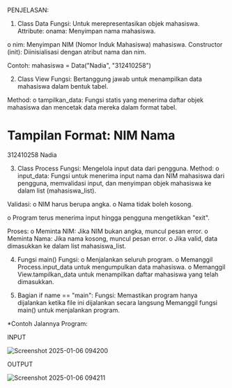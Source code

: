 PENJELASAN:

1. Class Data
Fungsi: Untuk merepresentasikan objek mahasiswa.
Attribute:
onama: Menyimpan nama mahasiswa.

o	nim: Menyimpan NIM (Nomor Induk Mahasiswa) mahasiswa.
Constructor (init): Diinisialisasi dengan atribut nama dan nim.


Contoh:
mahasiswa = Data("Nadia", "312410258")


2.	 Class View
Fungsi: Bertanggung jawab untuk menampilkan data mahasiswa dalam bentuk tabel.

Method:
o	tampilkan_data: Fungsi statis yang menerima daftar objek mahasiswa dan mencetak data mereka dalam format tabel.

Tampilan Format:
NIM                Nama                
======================
312410258       Nadia


3.	 Class Process
Fungsi: Mengelola input data dari pengguna.
Method:
o	input_data: Fungsi untuk menerima input nama dan NIM mahasiswa dari pengguna, memvalidasi input, dan menyimpan objek mahasiswa ke dalam list (mahasiswa_list).

Validasi:
o	NIM harus berupa angka.
o	Nama tidak boleh kosong.

o	Program terus menerima input hingga pengguna mengetikkan "exit".

Proses:
o	Meminta NIM: Jika NIM bukan angka, muncul pesan error.
o	Meminta Nama: Jika nama kosong, muncul pesan error.
o	Jika valid, data dimasukkan ke dalam list mahasiswa_list.


4.	 Fungsi main()
Fungsi:
o	Menjalankan seluruh program.
o	Memanggil Process.input_data untuk mengumpulkan data mahasiswa.
o	Memanggil View.tampilkan_data untuk menampilkan daftar mahasiswa yang telah dimasukkan.


5.	 Bagian if name == "main":
Fungsi: Memastikan program hanya dijalankan ketika file ini dijalankan secara langsung
Memanggil fungsi main() untuk menjalankan program.

 *Contoh Jalannya Program:

INPUT

![Screenshot 2025-01-06 094200](https://github.com/user-attachments/assets/e09b083b-2211-4c01-958b-d02ef89aa8db)












OUTPUT

![Screenshot 2025-01-06 094211](https://github.com/user-attachments/assets/afba33eb-480f-4bba-83bf-3513e19b0bb8)



